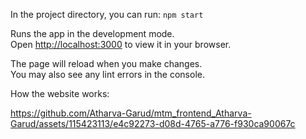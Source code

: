 In the project directory, you can run:
`npm start`

Runs the app in the development mode.\
Open [http://localhost:3000](http://localhost:3000) to view it in your browser.

The page will reload when you make changes.\
You may also see any lint errors in the console.

How the website works: 

https://github.com/Atharva-Garud/mtm_frontend_Atharva-Garud/assets/115423113/e4c92273-d08d-4765-a776-f930ca90067c

